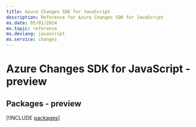 ```yaml
---
title: Azure Changes SDK for JavaScript
description: Reference for Azure Changes SDK for JavaScript
ms.date: 05/01/2024
ms.topic: reference
ms.devlang: javascript
ms.service: changes
---
```

# Azure Changes SDK for JavaScript - preview
## Packages - preview
[!INCLUDE [packages](changes-index.md)]